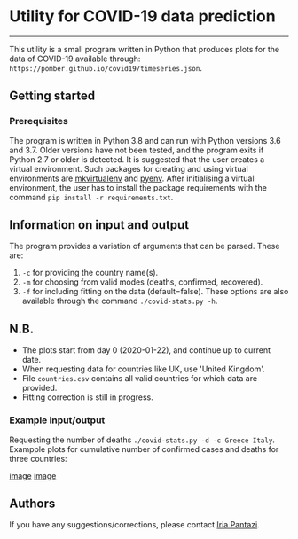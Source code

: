 # **Utility for COVID-19 data prediction**
---

This utility is a small program written in Python 
that produces plots for the data of COVID-19
available through: 
`https://pomber.github.io/covid19/timeseries.json`.

## **Getting started**

### **Prerequisites**
The program is written in Python 3.8 and can run 
with Python versions 3.6 and 3.7. Older versions
have not been tested, and the program
exits if Python 2.7 or older is detected.
It is suggested that the user creates a virtual environment. 
Such packages for creating and using virtual environments are 
[mkvirtualenv](https://realpython.com/python-virtual-environments-a-primer/) 
and [pyenv](https://realpython.com/intro-to-pyenv/).
After initialising a virtual environment, the user 
has to install the package requirements with the command 
`pip install -r requirements.txt`.


## **Information on input and output**
The program provides a  variation of arguments that can be parsed. 
These are:
1. `-c` for providing the country name(s).
2. `-m` for choosing from valid modes (deaths, confirmed, recovered).
3. `-f` for including fitting on the data (default=false).
These options are also available through the command 
`./covid-stats.py -h`.

## N.B. ##
- The plots start from day 0 (2020-01-22), and continue up to current date.
- When requesting data for countries like UK, use 'United Kingdom'.
- File `countries.csv` contains all valid countries for which data are provided.
- Fitting correction is still in progress.

### **Example input/output**
Requesting the number of deaths `./covid-stats.py -d -c Greece Italy`.
Exampple plots for cumulative number of confirmed cases and deaths
for three countries:

[image](img/gr_it_th_confirmed.png "confirmed cases")
[image](img/gr_it_th_deaths.png "deaths")


## **Authors** 
If you have any suggestions/corrections, 
please contact [Iria Pantazi](iria.a.pantazi@gmail.com).


